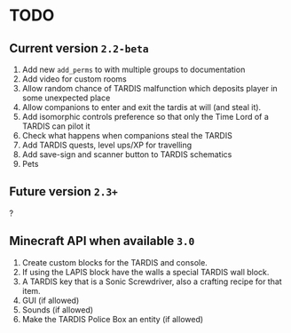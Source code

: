 # TODO
 
## Current version `2.2-beta`
1. Add new `add_perms` to with multiple groups to documentation
2. Add video for custom rooms
3. Allow random chance of TARDIS malfunction which deposits player in some unexpected place
4. Allow companions to enter and exit the tardis at will (and steal it).
5. Add isomorphic controls preference so that only the Time Lord of a TARDIS can pilot it
6. Check what happens when companions steal the TARDIS
7. Add TARDIS quests, level ups/XP for travelling
8. Add save-sign and scanner button to TARDIS schematics
9. Pets

## Future version `2.3+`
?

## Minecraft API when available `3.0`
1. Create custom blocks for the TARDIS and console.
2. If using the LAPIS block have the walls a special TARDIS wall block.
3. A TARDIS key that is a Sonic Screwdriver, also a crafting recipe for that item.
4. GUI (if allowed)
5. Sounds (if allowed)
6. Make the TARDIS Police Box an entity (if allowed)
